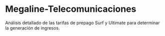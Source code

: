 # Megaline-Telecomunicaciones
Análisis detallado de las tarifas de prepago Surf y Ultimate para determinar la generación de ingresos.
